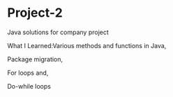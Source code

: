 # Project-2
Java solutions for company project


What I Learned:Various methods and functions in Java,

Package migration,

For loops and,

Do-while loops
